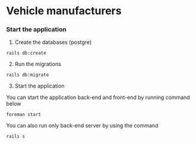 # Vehicle manufacturers

### Start the application
1. Create the databases (postgre)
```
rails db:create
```

2. Run the migrations
```
rails db:migrate
```

3. Start the application

You can start the application back-end and front-end by running command below
```
foreman start
```
You can also run only back-end server by using the command 
```
rails s
```
